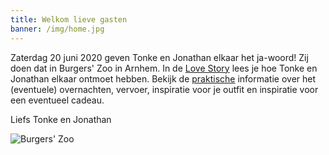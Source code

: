 ```yaml
---
title: Welkom lieve gasten
banner: /img/home.jpg
---
```


Zaterdag 20 juni 2020 geven Tonke en Jonathan elkaar het ja-woord! Zij doen dat in Burgers' Zoo in Arnhem. In de [Love Story](/love-story) lees je hoe Tonke en Jonathan elkaar ontmoet hebben. Bekijk de [praktische](/praktisch) informatie over het (eventuele) overnachten, vervoer, inspiratie voor je outfit en inspiratie voor een eventueel cadeau.<!-- Heb je een trouwkaart ontvangen? Meld je dan snel aan/af via het formulier op de [aanmeld](/aanmelden) pagina. -->

Liefs Tonke en Jonathan

<!-- HIER MOET NOG EEN AANMELDKNOP -->

![Burgers' Zoo](/img/burgers-zoo.jpg)

<!--   Bekijk het [programma](http://localhost:1313/programma/) op zaterdag 20 juni 2020.  -->